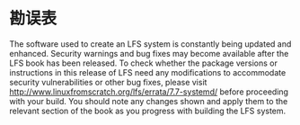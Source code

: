 
# 勘误表

The software used to create an LFS system is constantly being updated and enhanced. Security warnings and bug fixes may become available after the LFS book has been released. To check whether the package versions or instructions in this release of LFS need any modifications to accommodate security vulnerabilities or other bug fixes, please visit http://www.linuxfromscratch.org/lfs/errata/7.7-systemd/ before proceeding with your build. You should note any changes shown and apply them to the relevant section of the book as you progress with building the LFS system.